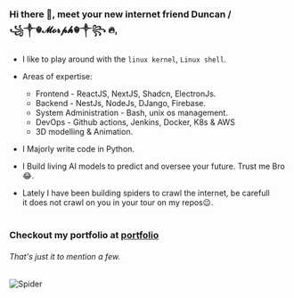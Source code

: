 ### Hi there 👋, meet your new internet friend <strong>Duncan / ꧁༒☬𝓜𝓸𝓻𝓹𝓱☬༒꧂ 🔥</strong>,
- I like to play around with the `linux kernel`, `Linux shell`.
- Areas of expertise: 
  - Frontend - ReactJS, NextJS, Shadcn, ElectronJs.
  - Backend - NestJs, NodeJs, DJango, Firebase.
  - System Administration - Bash, unix os management.
  - DevOps - Github actions, Jenkins, Docker, K8s & AWS
  - 3D modelling & Animation.

- I Majorly write code in Python.
- I Build living AI models to predict and oversee your future. Trust me Bro 😂.
- Lately I have been building spiders to crawl the internet, be carefull<br>it does not crawl on you in your tour on my repos😉.<br><br>
### Checkout my portfolio at [portfolio](https://portfolio-smoky-tau-12.vercel.app)
###### That's just it to mention a few.<br>
<!-- ![](https://media.giphy.com/media/hW4pOhW4dK7JI7hFno/giphy.gif) -->
<!-- ![](https://media.giphy.com/media/OVtqvymKkkcTu/giphy.gif) -->
![Spider](https://media.giphy.com/media/mX4N1OAPvjc03yejaN/giphy.gif)
